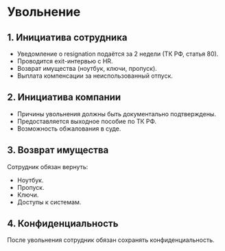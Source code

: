 # Увольнение

## 1. Инициатива сотрудника

- Уведомление о resignation подаётся за 2 недели (ТК РФ, статья 80).
- Проводится exit-интервью с HR.
- Возврат имущества (ноутбук, ключи, пропуск).
- Выплата компенсации за неиспользованный отпуск.

## 2. Инициатива компании

- Причины увольнения должны быть документально подтверждены.
- Предоставляется выходное пособие по ТК РФ.
- Возможность обжалования в суде.

## 3. Возврат имущества

Сотрудник обязан вернуть:
- Ноутбук.
- Пропуск.
- Ключи.
- Доступы к системам.

## 4. Конфиденциальность

После увольнения сотрудник обязан сохранять конфиденциальность.